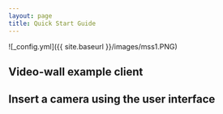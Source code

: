 ```yaml
---
layout: page
title: Quick Start Guide
---
```



![_config.yml]({{ site.baseurl }}/images/mss1.PNG)


## Video-wall example client


## Insert a camera using the user interface
